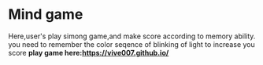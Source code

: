 # Mind game
Here,user's play simong game,and make score according to memory ability.
you need to remember the color seqence of blinking of light to increase you score
**play game here:https://vive007.github.io/**

